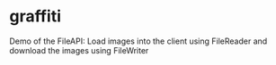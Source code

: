 graffiti
========

Demo of the FileAPI: Load images into the client using FileReader and download the images using FileWriter